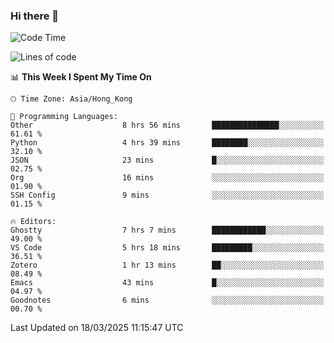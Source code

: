 ### Hi there 👋

<!--
**nicehiro/nicehiro** is a ✨ _special_ ✨ repository because its `README.md` (this file) appears on your GitHub profile.

Here are some ideas to get you started:

- 🔭 I’m currently working on ...
- 🌱 I’m currently learning ...
- 👯 I’m looking to collaborate on ...
- 🤔 I’m looking for help with ...
- 💬 Ask me about ...
- 📫 How to reach me: ...
- 😄 Pronouns: ...
- ⚡ Fun fact: ...
-->

<!--START_SECTION:waka-->
![Code Time](http://img.shields.io/badge/Code%20Time-372%20hrs%209%20mins-blue)

![Lines of code](https://img.shields.io/badge/From%20Hello%20World%20I%27ve%20Written-1.6%20million%20lines%20of%20code-blue)

📊 **This Week I Spent My Time On** 

```text
🕑︎ Time Zone: Asia/Hong_Kong

💬 Programming Languages: 
Other                    8 hrs 56 mins       ███████████████░░░░░░░░░░   61.61 % 
Python                   4 hrs 39 mins       ████████░░░░░░░░░░░░░░░░░   32.10 % 
JSON                     23 mins             █░░░░░░░░░░░░░░░░░░░░░░░░   02.75 % 
Org                      16 mins             ░░░░░░░░░░░░░░░░░░░░░░░░░   01.90 % 
SSH Config               9 mins              ░░░░░░░░░░░░░░░░░░░░░░░░░   01.15 % 

🔥 Editors: 
Ghostty                  7 hrs 7 mins        ████████████░░░░░░░░░░░░░   49.00 % 
VS Code                  5 hrs 18 mins       █████████░░░░░░░░░░░░░░░░   36.51 % 
Zotero                   1 hr 13 mins        ██░░░░░░░░░░░░░░░░░░░░░░░   08.49 % 
Emacs                    43 mins             █░░░░░░░░░░░░░░░░░░░░░░░░   04.97 % 
Goodnotes                6 mins              ░░░░░░░░░░░░░░░░░░░░░░░░░   00.70 % 
```


 Last Updated on 18/03/2025 11:15:47 UTC
<!--END_SECTION:waka-->
